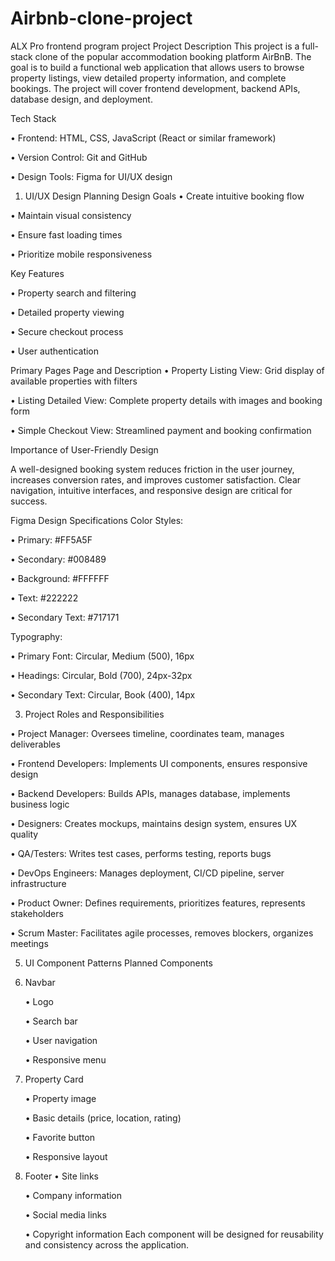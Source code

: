 # Airbnb-clone-project
ALX Pro frontend program project
Project Description
This project is a full-stack clone of the popular accommodation booking platform AirBnB. The goal is to build a functional web application that allows users to browse property listings, view detailed property information, and complete bookings. The project will cover frontend development, backend APIs, database design, and deployment.

Tech Stack

 • Frontend: HTML, CSS, JavaScript (React or similar framework)
 
 • Version Control: Git and GitHub
 
 • Design Tools: Figma for UI/UX design

1. UI/UX Design Planning
Design Goals
 • Create intuitive booking flow

 • Maintain visual consistency
 
 • Ensure fast loading times
 
 • Prioritize mobile responsiveness

Key Features

 • Property search and filtering
 
 • Detailed property viewing
 
 • Secure checkout process
 
 • User authentication
 
Primary Pages
Page and Description
 • Property Listing View:	Grid display of available properties with filters
 
 • Listing Detailed View:	Complete property details with images and booking form
 
 • Simple Checkout View: 	Streamlined payment and booking confirmation
 
Importance of User-Friendly Design

A well-designed booking system reduces friction in the user journey, increases conversion rates, and improves customer satisfaction. Clear navigation, intuitive interfaces, and responsive design are critical for success.

Figma Design Specifications
Color Styles:

 • Primary: #FF5A5F
 
 • Secondary: #008489
 
 • Background: #FFFFFF
 
 • Text: #222222
 
 • Secondary Text: #717171

Typography:

 • Primary Font: Circular, Medium (500), 16px
 
 • Headings: Circular, Bold (700), 24px-32px
 
 • Secondary Text: Circular, Book (400), 14px

3. Project Roles and Responsibilities

• Project Manager:	Oversees timeline, coordinates team, manages deliverables

• Frontend Developers:	Implements UI components, ensures responsive design

• Backend Developers:	Builds APIs, manages database, implements business logic

• Designers:	Creates mockups, maintains design system, ensures UX quality

• QA/Testers:	Writes test cases, performs testing, reports bugs

• DevOps Engineers:	Manages deployment, CI/CD pipeline, server infrastructure

• Product Owner:	Defines requirements, prioritizes features, represents stakeholders

• Scrum Master:	Facilitates agile processes, removes blockers, organizes meetings

5. UI Component Patterns
Planned Components

1. Navbar
   
   • Logo
   
   • Search bar
   
   • User navigation
   
   • Responsive menu
   
2. Property Card
   
   • Property image
   
   • Basic details (price, location, rating)
   
   • Favorite button
   
   • Responsive layout
   
 3. Footer
     • Site links
    
     • Company information
    
     • Social media links
    
     • Copyright information
Each component will be designed for reusability and consistency across the application.
